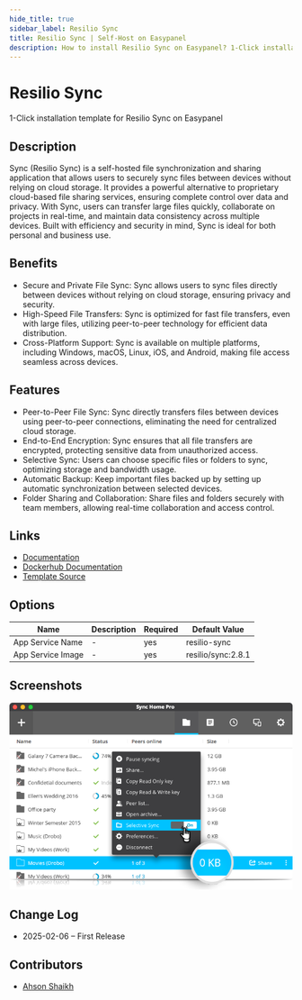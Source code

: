 ```yaml
---
hide_title: true
sidebar_label: Resilio Sync
title: Resilio Sync | Self-Host on Easypanel
description: How to install Resilio Sync on Easypanel? 1-Click installation template for Resilio Sync on Easypanel
---
```


<!-- generated -->

# Resilio Sync

1-Click installation template for Resilio Sync on Easypanel

## Description

Sync (Resilio Sync) is a self-hosted file synchronization and sharing application that allows users to securely sync files between devices without relying on cloud storage. It provides a powerful alternative to proprietary cloud-based file sharing services, ensuring complete control over data and privacy. With Sync, users can transfer large files quickly, collaborate on projects in real-time, and maintain data consistency across multiple devices. Built with efficiency and security in mind, Sync is ideal for both personal and business use.

## Benefits

- Secure and Private File Sync: Sync allows users to sync files directly between devices without relying on cloud storage, ensuring privacy and security.
- High-Speed File Transfers: Sync is optimized for fast file transfers, even with large files, utilizing peer-to-peer technology for efficient data distribution.
- Cross-Platform Support: Sync is available on multiple platforms, including Windows, macOS, Linux, iOS, and Android, making file access seamless across devices.

## Features

- Peer-to-Peer File Sync: Sync directly transfers files between devices using peer-to-peer connections, eliminating the need for centralized cloud storage.
- End-to-End Encryption: Sync ensures that all file transfers are encrypted, protecting sensitive data from unauthorized access.
- Selective Sync: Users can choose specific files or folders to sync, optimizing storage and bandwidth usage.
- Automatic Backup: Keep important files backed up by setting up automatic synchronization between selected devices.
- Folder Sharing and Collaboration: Share files and folders securely with team members, allowing real-time collaboration and access control.

## Links

- [Documentation](https://help.resilio.com/hc/en-us)
- [Dockerhub Documentation](https://hub.docker.com/r/resilio/sync)
- [Template Source](https://github.com/easypanel-io/templates/tree/main/templates/resiliosync)

## Options

Name | Description | Required | Default Value
-|-|-|-
App Service Name | - | yes | resilio-sync
App Service Image | - | yes | resilio/sync:2.8.1

## Screenshots

![Resilio Sync Screenshot](./assets/screenshot.png)

## Change Log

- 2025-02-06 – First Release

## Contributors

- [Ahson Shaikh](https://github.com/Ahson-Shaikh)
